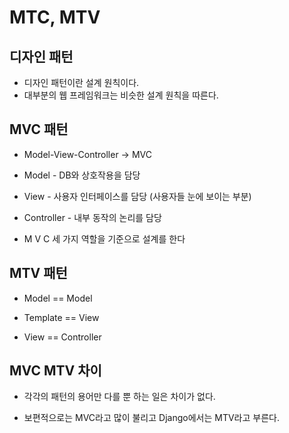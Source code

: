 # MTC, MTV

## 디자인 패턴
* 디자인 패턴이란 설계 원칙이다.
* 대부분의 웹 프레임워크는 비슷한 설계 원칙을 따른다.

## MVC 패턴

* Model-View-Controller -> MVC

* Model - DB와 상호작용을 담당

* View - 사용자 인터페이스를 담당 (사용자들 눈에 보이는 부분)

* Controller - 내부 동작의 논리를 담당

* M V C 세 가지 역할을 기준으로 설계를 한다

## MTV 패턴
* Model == Model

* Template == View

* View == Controller

## MVC MTV 차이
* 각각의 패턴의 용어만 다를 뿐 하는 일은 차이가 없다.

* 보편적으로는 MVC라고 많이 불리고 Django에서는 MTV라고 부른다.
